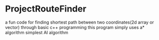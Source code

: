 # ProjectRouteFinder
a fun code for finding shortest path between two coordinates(2d array or vector) through basic c++ programming
this program simply uses a* algorithm
simplest AI algorithm
